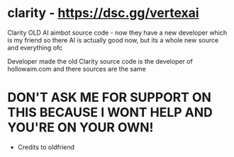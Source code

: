 # clarity - https://dsc.gg/vertexai
Clarity OLD AI aimbot source code - now they have a new developer which is my friend so there AI is actually good now, but its a whole new source and everything ofc

Developer made the old Clarity source code is the developer of hollowaim.com and there sources are the same

# DON'T ASK ME FOR SUPPORT ON THIS BECAUSE I WONT HELP AND YOU'RE ON YOUR OWN!

- Credits to oldfriend
